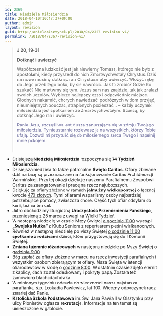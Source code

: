 ```yaml
---
id: 2369
title: Niedziela Miłosierdzia
date: 2018-04-10T10:47:37+00:00
author: admin
layout: revision
guid: http://anielaolsztynek.pl/2018/04/2367-revision-v1/
permalink: /2018/04/2367-revision-v1/
---
```

> **J 20, 19-31**
> 
> **Dotknąć i uwierzyć**
> 
> Współczesna ludzkość jest jak niewierny Tomasz, którego nie było z apostołami, kiedy przyszedł do nich Zmartwychwstały Chrystus. Dziś na nowo musimy dotknąć ran Chrystusa, aby uwierzyć. Włożyć rękę do Jego przebitego boku, by się nawrócić. Jak to zrobić? Gdzie Go szukać? Nie martwmy się tym. Jezus sam nas znajdzie, tak jak znalazł swoich uczniów. Wybierze najlepszy czas i odpowiednie miejsce. Głodnych nakarmić, chorych nawiedzać, podróżnych w dom przyjąć, nieumiejętnych pouczać, strapionych pocieszać&#8230; &#8211; każdy uczynek miłosierdzia jest spotkaniem ze Zmartwychwstałym. Szansą, by dotknąć Jego ran i uwierzyć.
> 
> <span style="color: #666699;">Panie Jezu, szczęśliwa jest dusza zanurzająca się w zdroju Twojego miłosierdzia. Ty nieustannie rozlewasz je na wszystkich, którzy Tobie ufają. Dozwól mi przytulić się do miłosiernego serca Twego i napełnij mnie pokojem.</span>
> 
> &nbsp;

  * Dzisiejszą **Niedzielą Miłosierdzia** rozpoczyna się **74 Tydzień Miłosierdzia**.
  * Dzisiejsza niedziela to także patronalne **Święto Caritas**. Ofiary zbierane dziś na tacę są przeznaczone na funkcjonowanie Caritas Archidiecezji Warmińskiej. Przy tej okazji dziękuję naszemu Parafialnemu Zespołowi Caritas za zaangażowanie i pracę na rzecz najuboższych.
  * Dziękuję za ofiary złożone w ramach **jałmużny wielkopostnej** o łącznej kwocie <span style="text-decoration: underline;">470 złotych</span>. Tymi ofiarami wsparliśmy osoby najbardziej potrzebujące pomocy, zwłaszcza chore. Część tych ofiar odsyłam do kurii, też na ten cel.
  * Jutro obchodzimy liturgiczną **Uroczystość Przemienienia Pańskiego**, przeniesioną z 25 marca z uwagi na Wielki Tydzień.
  * W następną niedzielę w czasie Mszy Świętej <span style="text-decoration: underline;">o godzinie 11:00</span> wystąpi **„Swojska** **Nutka”** z Klubu Seniora z repertuarem pieśni wielkanocnych.
  * Również w następną niedzielę po Mszy Świętej <span style="text-decoration: underline;">o godzinie 11:00</span> **spotkanie z** **rodzicam**i dzieci, które przygotowują się do I Komunii Świętej.
  * **Zmiana tajemnic różańcowych** w następną niedzielę po Mszy Świętej o <span style="text-decoration: underline;">godzinie 9:00</span>.
  * Bóg zapłać za ofiary złożone w marcu na rzecz inwestycji parafialnych i wszystkim osobom zbierającym te ofiary. Msza Święta w intencji ofiarodawców w środę o <span style="text-decoration: underline;">godzinie 8:00</span>. W ostatnim czasie zdjęto eternit z kaplicy, dach został odeskowany i pokryty papą. Została też zamówiona blachodachówka.
  * W minionym tygodniu odeszła do wieczności nasza najstarsza parafianka, ś.p. Leokadia Pawlewicz, lat 100. Wieczny odpoczynek racz zmarłej dać Panie.
  * **Katolicka Szkoła Podstawowa** im. Św. Jana Pawła II w Olsztynku przy ulicy Pionierów ogłasza **rekrutacj**ę. Informacje na ten temat są umieszczone w gablocie.